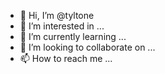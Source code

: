 - 👋 Hi, I’m @tyltone
- 👀 I’m interested in ...
- 🌱 I’m currently learning ...
- 💞️ I’m looking to collaborate on ...
- 📫 How to reach me ...

<!---
tyltone/tyltone is a ✨ special ✨ repository because its `README.md` (this file) appears on your GitHub profile.
You can click the Preview link to take a look at your changes.
--->
